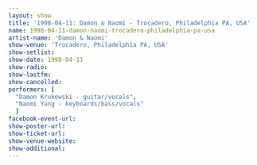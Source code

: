 ```yaml
---
layout: show
title: '1998-04-11: Damon & Naomi - Trocadero, Philadelphia PA, USA'
name: 1998-04-11-damon-naomi-trocadero-philadelphia-pa-usa
artist-name: 'Damon & Naomi'
show-venue: 'Trocadero, Philadelphia PA, USA'
show-setlist: 
show-date: 1998-04-11
show-radio: 
show-lastfm: 
show-cancelled: 
performers: [
  "Damon Krukowski - guitar/vocals",
  "Naomi Yang - keyboards/bass/vocals"
  ]
facebook-event-url: 
show-poster-url: 
show-ticket-url: 
show-venue-website: 
show-additional: 
---
```



